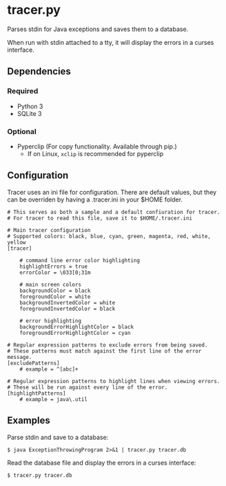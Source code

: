 # tracer.py

Parses stdin for Java exceptions and saves them to a database.

When run with stdin attached to a tty, it will display the errors in a curses interface.

## Dependencies

### Required

- Python 3
- SQLite 3

### Optional

- Pyperclip (For copy functionality. Available through pip.)
  - If on Linux, `xclip` is recommended for pyperclip

## Configuration

Tracer uses an ini file for configuration. There are default values, but they can
be overriden by having a .tracer.ini in your $HOME folder.

    # This serves as both a sample and a default confiuration for tracer.
    # For tracer to read this file, save it to $HOME/.tracer.ini

    # Main tracer configuration
    # Supported colors: black, blue, cyan, green, magenta, red, white, yellow
    [tracer]
        
        # command line error color highlighting
        highlightErrors = true
        errorColor = \033[0;31m
        
        # main screen colors
        backgroundColor = black
        foregroundColor = white
        backgroundInvertedColor = white
        foregroundInvertedColor = black
        
        # error highlighting
        backgroundErrorHighlightColor = black
        foregroundErrorHighlightColor = cyan

    # Regular expression patterns to exclude errors from being saved.
    # These patterns must match against the first line of the error message.
    [excludePatterns]
        # example = ^[abc]+

    # Regular expression patterns to highlight lines when viewing errors.
    # These will be run against every line of the error.
    [highlightPatterns]
        # example = java\.util

## Examples

Parse stdin and save to a database:

    $ java ExceptionThrowingProgram 2>&1 | tracer.py tracer.db

Read the database file and display the errors in a curses interface:

    $ tracer.py tracer.db